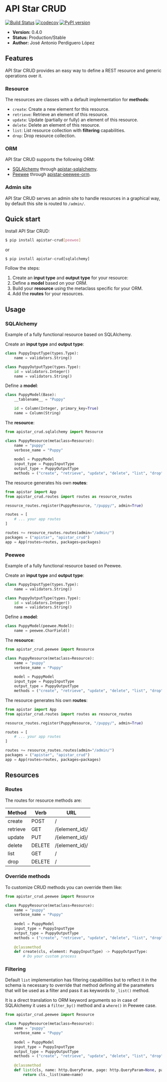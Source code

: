 # API Star CRUD
[![Build Status](https://travis-ci.org/PeRDy/apistar-crud.svg?branch=master)](https://travis-ci.org/PeRDy/apistar-crud)
[![codecov](https://codecov.io/gh/PeRDy/apistar-crud/branch/master/graph/badge.svg)](https://codecov.io/gh/PeRDy/apistar-crud)
[![PyPI version](https://badge.fury.io/py/apistar-crud.svg)](https://badge.fury.io/py/apistar-crud)

* **Version:** 0.4.0
* **Status:** Production/Stable
* **Author:** José Antonio Perdiguero López

## Features
API Star CRUD provides an easy way to define a REST resource and generic operations over it.

### Resource
The resources are classes with a default implementation for **methods**:
* `create`: Create a new element for this resource.
* `retrieve`: Retrieve an element of this resource.
* `update`: Update (partially or fully) an element of this resource.
* `delete`: Delete an element of this resource.
* `list`: List resource collection with **filtering** capabilities.
* `drop`: Drop resource collection.

### ORM
API Star CRUD supports the following ORM:
* [SQLAlchemy](https://www.sqlalchemy.org/) through [apistar-sqlalchemy](https://github.com/PeRDy/apistar-sqlalchemy).
* [Peewee](https://github.com/coleifer/peewee) through [apistar-peewee-orm](https://github.com/PeRDy/apistar-peewee-orm).

### Admin site
API Star CRUD serves an admin site to handle resources in a graphical way, by default this site is routed to `/admin/`. 

## Quick start
Install API Star CRUD:

```bash
$ pip install apistar-crud[peewee]
```

or 

```
$ pip install apistar-crud[sqlalchemy]
```

Follow the steps:

1. Create an **input type** and **output type** for your resource:
2. Define a **model** based on your ORM.
3. Build your **resource** using the metaclass specific for your ORM.
4. Add the **routes** for your resources.

## Usage
### SQLAlchemy
Example of a fully functional resource based on SQLAlchemy.

Create an **input type** and **output type**:

```python
class PuppyInputType(types.Type):
    name = validators.String()

class PuppyOutputType(types.Type):
    id = validators.Integer()
    name = validators.String()
```

Define a **model**:

```python
class PuppyModel(Base):
    __tablename__ = "Puppy"

    id = Column(Integer, primary_key=True)
    name = Column(String)
```

The **resource**:

```python
from apistar_crud.sqlalchemy import Resource

class PuppyResource(metaclass=Resource):
    name = "puppy"
    verbose_name = "Puppy"
    
    model = PuppyModel
    input_type = PuppyInputType
    output_type = PuppyOutputType
    methods = ("create", "retrieve", "update", "delete", "list", "drop")
```

The resource generates his own **routes**:

```python
from apistar import App
from apistar_crud.routes import routes as resource_routes

resource_routes.register(PuppyResource, "/puppy/", admin=True)

routes = [
    # ... your app routes
]

routes += resource_routes.routes(admin="/admin/")
packages = ("apistar", "apistar_crud")
app = App(routes=routes, packages=packages)
```

### Peewee
Example of a fully functional resource based on Peewee.

Create an **input type** and **output type**:

```python
class PuppyInputType(types.Type):
    name = validators.String()

class PuppyOutputType(types.Type):
    id = validators.Integer()
    name = validators.String()
```

Define a **model**:

```python
class PuppyModel(peewee.Model):
    name = peewee.CharField()
```

The **resource**:

```python
from apistar_crud.peewee import Resource

class PuppyResource(metaclass=Resource):
    name = "puppy"
    verbose_name = "Puppy"
    
    model = PuppyModel
    input_type = PuppyInputType
    output_type = PuppyOutputType
    methods = ("create", "retrieve", "update", "delete", "list", "drop")
```

The resource generates his own **routes**:

```python
from apistar import App
from apistar_crud.routes import routes as resource_routes

resource_routes.register(PuppyResource, "/puppy/", admin=True)

routes = [
    # ... your app routes
]

routes += resource_routes.routes(admin="/admin/")
packages = ("apistar", "apistar_crud")
app = App(routes=routes, packages=packages)
```

## Resources

### Routes
The routes for resource methods are:

|Method  |Verb  |URL
|--------|------|--------------
|create  |POST  |/
|retrieve|GET   |/{element_id}/
|update  |PUT   |/{element_id}/
|delete  |DELETE|/{element_id}/
|list    |GET   |/
|drop    |DELETE|/


### Override methods
To customize CRUD methods you can override them like:

```python
from apistar_crud.peewee import Resource

class PuppyResource(metaclass=Resource):
    name = "puppy"
    verbose_name = "Puppy"
    
    model = PuppyModel
    input_type = PuppyInputType
    output_type = PuppyOutputType
    methods = ("create", "retrieve", "update", "delete", "list", "drop")
    
    @classmethod
    def create(cls, element: PuppyInputType) -> PuppyOutputType:
        # Do your custom process
```

### Filtering
Default `list` implementation has filtering capabilities but to reflect it in the schema is necessary to override that 
method defining all the parameters that will be used as a filter and pass it as keywords to `_list()` method. 

It is a direct translation to ORM keyword arguments 
so in case of SQLAlchemy it uses a `filter_by()` method and a `where()` in Peewee case.

```python
from apistar_crud.peewee import Resource

class PuppyResource(metaclass=Resource):
    name = "puppy"
    verbose_name = "Puppy"
    
    model = PuppyModel
    input_type = PuppyInputType
    output_type = PuppyOutputType
    methods = ("create", "retrieve", "update", "delete", "list", "drop")
    
    @classmethod
    def list(cls, name: http.QueryParam, page: http.QueryParam=None, page_size: http.QueryParam=None) -> typing.List[PuppyOutputType]:
        return cls._list(name=name)
```
